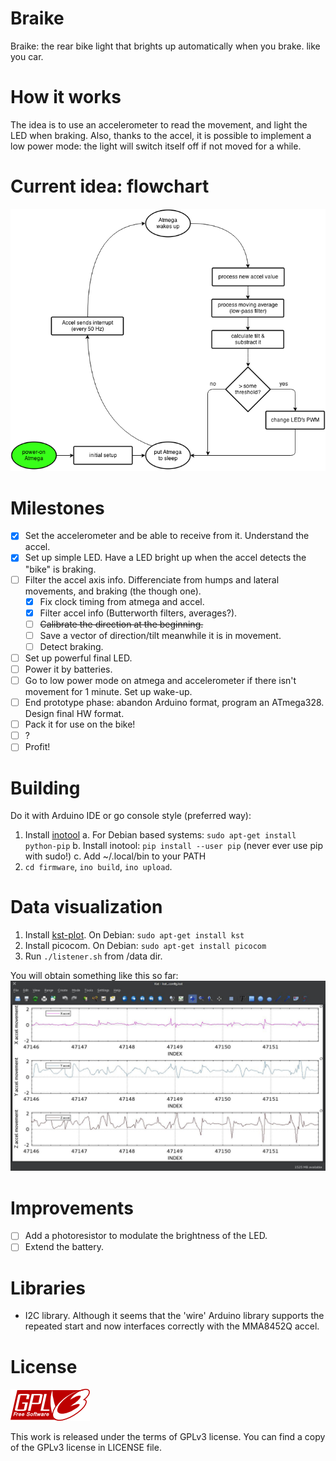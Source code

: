Braike
======

Braike: the rear bike light that brights up automatically when you brake. like you car.

# How it works
The idea is to use an accelerometer to read the movement, and light the LED when
braking. Also, thanks to the accel, it is possible to implement a low power
mode: the light will switch itself off if not moved for a while.

# Current idea: flowchart

![flowchart](https://github.com/viccuad/braike/raw/master/assets/flowchart.png) 

# Milestones
 - [x] Set the accelerometer and be able to receive from it. Understand the accel.
 - [x] Set up simple LED. Have a LED bright up when the accel detects the "bike" is braking.
 - [ ] Filter the accel axis info. Differenciate from humps and lateral movements, and braking (the though one).
    - [x] Fix clock timing from atmega and accel.
    - [x] Filter accel info (Butterworth filters, averages?).
    - [ ] ~~Calibrate the direction at the beginning.~~
    - [ ] Save a vector of direction/tilt meanwhile it is in movement.
    - [ ] Detect braking. 
 - [ ] Set up powerful final LED.
 - [ ] Power it by batteries.
 - [ ] Go to low power mode on atmega and accelerometer if there isn't movement for 1 minute. Set up wake-up.
 - [ ] End prototype phase: abandon Arduino format, program an ATmega328. Design final HW format.
 - [ ] Pack it for use on the bike!
 - [ ] ?
 - [ ] Profit!

# Building
Do it with Arduino IDE or go console style (preferred way):

1. Install [inotool](http://inotool.org/)
	a. For Debian based systems: ```sudo apt-get install python-pip```
	b. Install inotool: ```pip install --user pip``` (never ever use pip with sudo!)
	c. Add ~/.local/bin to your PATH
2. `cd firmware`, `ino build`, `ino upload`.

# Data visualization
1. Install [kst-plot](http://kst-plot.kde.org/). On Debian: ```sudo apt-get install kst```
2. Install picocom. On Debian: ```sudo apt-get install picocom```  
3. Run `./listener.sh` from /data dir.

You will obtain something like this so far:
![example-raw](https://github.com/viccuad/braike/raw/master/assets/example.jpg)

# Improvements
- [ ] Add a photoresistor to modulate the brightness of the LED.
- [ ] Extend the battery.

# Libraries 
 * I2C library. Although it seems that the 'wire' Arduino library
supports the repeated start and now interfaces correctly with the MMA8452Q
accel.

# License
![gplv3](https://github.com/viccuad/braike/raw/master/assets/web/gplv3.png)

This work is released under the terms of GPLv3 license. You can find a copy of
the GPLv3 license in LICENSE file.
